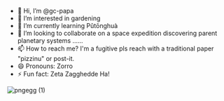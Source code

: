 - 👋 Hi, I’m @gc-papa
- 👀 I’m interested in gardening
- 🌱 I’m currently learning Pǔtōnghuà
- 💞️ I’m looking to collaborate on a space expedition discovering parent planetary systems ......
- 📫 How to reach me? I'm a fugitive pls reach with a traditional paper "pizzinu" or post-it.
- 😄 Pronouns: Zorro
- ⚡ Fun fact: Zeta Zagghedde Ha!

<!---
gc-papa/gc-papa is a ✨ special ✨ repository because its `README.md` (this file) appears on your GitHub profile.
You can click the Preview link to take a look at your changes.
--->

![pngegg (1)](https://github.com/gc-papa/gc-papa/assets/163403635/71959271-6396-4879-aeff-f2824ad9bc0e)

